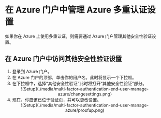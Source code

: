 <properties 
	pageTitle="在 Azure 门户中管理 Azure MFA 设置" 
	description="本页说明用户需要在 Azure 门户中的哪个位置管理其 Azure MFA 设置。" 
	services="multi-factor-authentication" 
	documentationCenter="" 
	authors="billmath" 
	manager="terrylan" 
	editor="bryanla"/>

<tags 
	ms.service="multi-factor-authentication"  
	ms.date="06/02/2015" 
	wacn.date="09/15/2015"/>

# 在 Azure 门户中管理 Azure 多重认证设置

如果你在 Azure 上使用多重认证，则需要通过 Azure 门户管理其他安全性验证设置。

## 在 Azure 门户中访问其他安全性验证设置

<ol>
<li>登录到 Azure 门户。<li>在 Azure 门户的顶部，单击你的用户名。此时将显示一个下拉框。<li>在下拉框中，选择“其他安全性验证”此时将打开“其他安全性验证”部分。

<center>![Setup](./media/multi-factor-authentication-end-user-manage-azure/changesettings.png)</center>

<li>现在，你应该已位于验证页，并可以更改设置。</li>

<center>![Setup](./media/multi-factor-authentication-end-user-manage-azure/proofup.png)</center>

<!---HONumber=69-->
